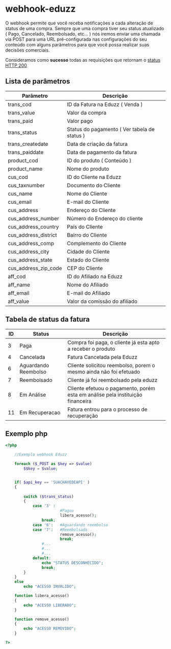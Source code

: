 # webhook-eduzz
O webhook permite que você receba notificações a cada alteração de status de uma compra. Sempre que uma compra tiver seu status atualizado ( Pago, Cancelado, Reembolsado, etc... ) nós iremos enviar uma chamada via POST para uma URL pré-configurada nas configurações do seu conteúdo com alguns parâmetros para que você possa realizar suas decisões comerciais.

Consideramos como **sucesso** todas as requisições que retornam o [status HTTP 200](http://www.w3.org/Protocols/rfc2616/rfc2616-sec10.html) 

## Lista de parâmetros

Parâmetro     | Descrição
------------- | -------------
trans_cod     | ID da Fatura na Eduzz ( Venda )
trans_value | Valor da compra
trans_paid    | Valor pago
trans_status  | Status do pagamento ( Ver tabela de status )
trans_createdate | Data de criação da fatura
trans_paiddate | Data de pagamento da fatura
product_cod   | ID do produto ( Conteúdo )
product_name | Nome do produto
cus_cod	| ID do Cliente na Eduzz
cus_taxnumber | Documento do Cliente
cus_name | Nome do Cliente
cus_email | E-mail do Cliente
cus_address | Endereço do Cliente
cus_address_number | Número do Endereço do cliente
cus_address_country | País do Cliente
cus_address_district | Bairro do Cliente
cus_address_comp | Complemento do Cliente
cus_address_city | Cidade do Cliente 
cus_address_state | Estado do Cliente
cus_address_zip_code | CEP do Cliente
aff_cod | ID do Afiliado na Eduzz
aff_name | Nome do Afiliado
aff_email | E-mail do Afiliado
aff_value | Valor da comissão do afiliado 


## Tabela de status da fatura

ID  | Status | Descrição
--- | ------ | -----------
3 | Paga | Compra foi paga, o cliente já esta apto a receber o produto 
4 | Cancelada | Fatura Cancelada pela Eduzz
6 | Aguardando Reembolso | Cliente solicitou reembolso, porem o mesmo ainda não foi efetuado
7 | Reembolsado | Cliente já foi reembolsado pela eduzz
8 | Em Análise | Cliente efetuou o pagamento, porém esta em análise pela instituição financeira
11 | Em Recuperacao | Fatura entrou para o processo de recuperação

## Exemplo php
```php
<?php

	//Exemplo webhook Eduzz

	foreach ($_POST as $key => $value)	
		$$key = $value;


	if( $api_key == 'SUACHAVEDEAPI' )
	{
		
		switch ($trans_status)
		{
			case '3' :
						#Pagou
						libera_acesso();
				break;
			case '6':   #Aguardando reembolso
			case '7':   #Reembolsado
						remove_acesso();
						break;
				#...
				#...
				#...
			default:
				echo "STATUS DESCONHECIDO";
				break;
		}
	}
	else
		echo "ACESSO INVALIDO";

	function libera_acesso()
	{
		echo "ACESSO LIBERADO";
	}

	function remove_acesso()
	{
		echo "ACESSO REMOVIDO";
	}

?>
```



